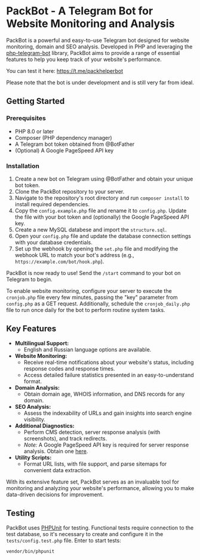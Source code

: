 # PackBot - A Telegram Bot for Website Monitoring and Analysis

PackBot is a powerful and easy-to-use Telegram bot designed for website monitoring, domain and SEO analysis. Developed in PHP and leveraging the [php-telegram-bot](https://github.com/php-telegram-bot/core) library, PackBot aims to provide a range of essential features to help you keep track of your website's performance.

You can test it here: https://t.me/packhelperbot


Please note that the bot is under development and is still very far from ideal.

## Getting Started

### Prerequisites

- PHP 8.0 or later
- Composer (PHP dependency manager)
- A Telegram bot token obtained from @BotFather
- (Optional) A Google PageSpeed API key

### Installation

1. Create a new bot on Telegram using @BotFather and obtain your unique bot token.
2. Clone the PackBot repository to your server.
3. Navigate to the repository's root directory and run `composer install` to install required dependencies.
4. Copy the `config.example.php` file and rename it to `config.php`. Update the file with your bot token and (optionally) the Google PageSpeed API key.
5. Create a new MySQL databese and import the `structure.sql`.
6. Open your `config.php` file and update the database connection settings with your database credentials.
7. Set up the webhook by opening the `set.php` file and modifying the webhook URL to match your bot's address (e.g., `https://example.com/bot/hook.php`).

PackBot is now ready to use! Send the `/start` command to your bot on Telegram to begin.

To enable website monitoring, configure your server to execute the `cronjob.php` file every few minutes, passing the "key" parameter from `config.php` as a GET request. Additionally, schedule the `cronjob_daily.php` file to run once daily for the bot to perform routine system tasks.

## Key Features

- **Multilingual Support:**
  - English and Russian language options are available.
- **Website Monitoring:**
  - Receive real-time notifications about your website's status, including response codes and response times.
  - Access detailed failure statistics presented in an easy-to-understand format.
- **Domain Analysis:**
  - Obtain domain age, WHOIS information, and DNS records for any domain.
- **SEO Analysis:**
  - Assess the indexability of URLs and gain insights into search engine visibility.
- **Additional Diagnostics:**
  - Perform CMS detection, server response analysis (with screenshots), and track redirects.
  - *Note:* A Google PageSpeed API key is required for server response analysis. Obtain one [here](https://developers.google.com/speed/docs/insights/v5/get-started).
- **Utility Scripts:**
  - Format URL lists, with file support, and parse sitemaps for convenient data extraction.

With its extensive feature set, PackBot serves as an invaluable tool for monitoring and analyzing your website's performance, allowing you to make data-driven decisions for improvement.

## Testing

PackBot uses [PHPUnit](https://github.com/sebastianbergmann/phpunit) for testing.
Functional tests require connection to the test database, so it's necessary to create and configure it in the `tests/config.test.php` file.
Enter to start tests:
```bash
vendor/bin/phpunit
```

